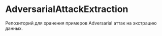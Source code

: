 # AdversarialAttackExtraction
Репозиторий для хранения примеров Adversarial аттак на экстрацию данных.
